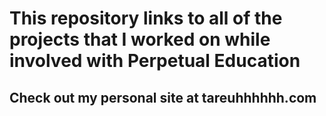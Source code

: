 # This repository links to all of the projects that I worked on while involved with Perpetual Education

## Check out my personal site at tareuhhhhhh.com
